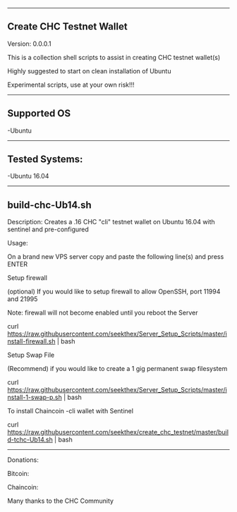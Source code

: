 ---------
Create CHC Testnet Wallet
---------
Version: 0.0.0.1

This is a collection shell scripts to assist in creating CHC testnet wallet(s)

Highly suggested to start on clean installation of Ubuntu

Experimental scripts, use at your own risk!!!

---------
Supported OS
---------
-Ubuntu

---------------
Tested Systems:
---------------
-Ubuntu 16.04

--------------
build-chc-Ub14.sh  
--------------

Description: Creates a .16 CHC "cli" testnet wallet on Ubuntu 16.04 with sentinel and pre-configured

Usage:

On a brand new VPS server copy and paste the following line(s) and press ENTER


Setup firewall

  (optional) If you would  like to setup firewall to allow OpenSSH, port 11994 and 21995

  Note: firewall will not become enabled until you reboot the Server

  curl https://raw.githubusercontent.com/seekthex/Server_Setup_Scripts/master/install-firewall.sh | bash

Setup Swap File

  (Recommend) if you would like to create a 1 gig permanent swap filesystem

  curl https://raw.githubusercontent.com/seekthex/Server_Setup_Scripts/master/install-1-swap-p.sh | bash


To install Chaincoin -cli wallet with Sentinel

  curl https://raw.githubusercontent.com/seekthex/create_chc_testnet/master/build-tchc-Ub14.sh | bash

**********

Donations:

Bitcoin:

Chaincoin:

Many thanks to the CHC Community
